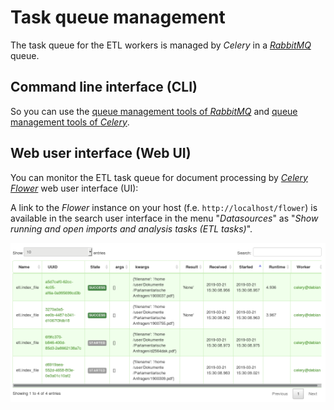 # Task queue management

The task queue for the ETL workers is managed by *Celery* in a [*RabbitMQ*](https://packages.debian.org/de/bullseye/rabbitmq-server) queue.


## Command line interface (CLI)

So you can use the [queue management tools of *RabbitMQ*](https://docs.celeryproject.org/en/stable/userguide/monitoring.html#rabbitmq) and [queue management tools of *Celery*](https://docs.celeryproject.org/en/stable/userguide/monitoring.html).


## Web user interface (Web UI)

You can monitor the ETL task queue for document processing by [*Celery Flower*](https://docs.celeryproject.org/en/stable/userguide/monitoring.html#flower-real-time-celery-web-monitor) web user interface (UI):

A link to the *Flower* instance on your host (f.e. `http://localhost/flower`) is available in the search user interface in the menu "*Datasources*" as "*Show running and open imports and analysis tasks (ETL tasks)*".

![](../../../screenshots/flower.png)
